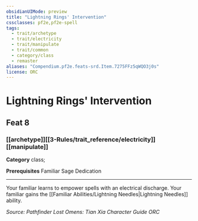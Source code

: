 ```yaml
---
obsidianUIMode: preview
title: "Lightning Rings' Intervention"
cssclasses: pf2e,pf2e-spell
tags:
  - trait/archetype
  - trait/electricity
  - trait/manipulate
  - trait/common
  - category/class
  - remaster
aliases: "Compendium.pf2e.feats-srd.Item.7275FFz5qWQO3j0s"
license: ORC
---
```

# Lightning Rings' Intervention
## Feat 8
### [[archetype]][[3-Rules/trait_reference/electricity]][[manipulate]]

**Category** class; 



**Prerequisites** Familiar Sage Dedication
* * *
Your familiar learns to empower spells with an electrical discharge. Your familiar gains the [[Familiar Abilities/Lightning Needles|Lightning Needles]] ability.

*Source: Pathfinder Lost Omens: Tian Xia Character Guide*
*ORC*